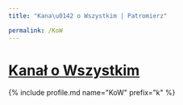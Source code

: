 ```yaml
---
title: "Kana\u0142 o Wszystkim | Patromierz"

permalink: /KoW
---
```


# [Kanał o Wszystkim](https://patronite.pl/KoW)

{% include profile.md name="KoW" prefix="k" %}
